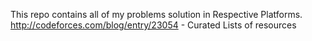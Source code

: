 This repo contains all of my problems solution in Respective Platforms.
http://codeforces.com/blog/entry/23054 - Curated Lists of resources
